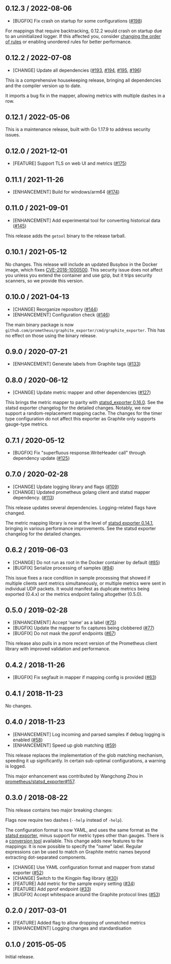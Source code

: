 ## 0.12.3 / 2022-08-06

* [BUGFIX] Fix crash on startup for some configurations ([#198](https://github.com/prometheus/graphite_exporter/pull/198))

For mappings that require backtracking, 0.12.2 would crash on startup due to an uninitialized logger.
If this affected you, consider [changing the order of rules](https://github.com/prometheus/statsd_exporter#ordering-glob-rules) or enabling unordered rules for better performance.

## 0.12.2 / 2022-07-08

* [CHANGE] Update all dependencies ([#193](https://github.com/prometheus/graphite_exporter/pull/193), [#194](https://github.com/prometheus/graphite_exporter/pull/194), [#195](https://github.com/prometheus/graphite_exporter/pull/195), [#196](https://github.com/prometheus/graphite_exporter/pull/196))

This is a comprehensive housekeeping release, bringing all dependencies and the compiler version up to date.

It imports a bug fix in the mapper, allowing metrics with multiple dashes in a row.

## 0.12.1 / 2022-05-06

This is a maintenance release, built with Go 1.17.9 to address security issues.

## 0.12.0 / 2021-12-01

* [FEATURE] Support TLS on web UI and metrics ([#175](https://github.com/prometheus/graphite_exporter/pull/175))

## 0.11.1 / 2021-11-26

* [ENHANCEMENT] Build for windows/arm64 ([#174](https://github.com/prometheus/graphite_exporter/pull/174))

## 0.11.0 / 2021-09-01

* [ENHANCEMENT] Add experimental tool for converting historical data ([#145](https://github.com/prometheus/graphite_exporter/pull/145))

This release adds the `getool` binary to the release tarball.

## 0.10.1 / 2021-05-12

No changes.
This release will include an updated Busybox in the Docker image, which fixes [CVE-2018-1000500](https://nvd.nist.gov/vuln/detail/CVE-2018-1000500).
This security issue does not affect you unless you extend the container and use gzip, but it trips security scanners, so we provide this version.

## 0.10.0 / 2021-04-13

* [CHANGE] Reorganize repository ([#144](https://github.com/prometheus/graphite_exporter/pull/144))
* [ENHANCEMENT] Configuration check ([#146](https://github.com/prometheus/graphite_exporter/pull/146))

The main binary package is now `github.com/prometheus/graphite_exporter/cmd/graphite_exporter`.
This has no effect on those using the binary release.

## 0.9.0 / 2020-07-21

* [ENHANCEMENT] Generate labels from Graphite tags ([#133](https://github.com/prometheus/graphite_exporter/pull/133))

## 0.8.0 / 2020-06-12

* [CHANGE] Update metric mapper and other dependencies ([#127](https://github.com/prometheus/graphite_exporter/pull/127))

This brings the metric mapper to parity with [statsd_exporter 0.16.0](https://github.com/prometheus/statsd_exporter/blob/master/CHANGELOG.md#0160--2020-05-29).
See the statsd exporter changelog for the detailed changes.
Notably, we now support a random-replacement mapping cache.
The changes for the timer type configuration do not affect this exporter as Graphite only supports gauge-type metrics.

## 0.7.1 / 2020-05-12

* [BUGFIX] Fix "superfluous response.WriteHeader call" through dependency update ([#125](https://github.com/prometheus/graphite_exporter/pull/125))

## 0.7.0 / 2020-02-28

* [CHANGE] Update logging library and flags ([#109](https://github.com/prometheus/graphite_exporter/pull/109))
* [CHANGE] Updated prometheus golang client and statsd mapper dependency. ([#113](https://github.com/prometheus/graphite_exporter/pull/113))

This release updates several dependencies. Logging-related flags have changed.

The metric mapping library is now at the level of [statsd exporter 0.14.1](https://github.com/prometheus/statsd_exporter/blob/master/CHANGELOG.md#0141--2010-01-13), bringing in various performance improvements. See the statsd exporter changelog for the detailed changes.

## 0.6.2 / 2019-06-03

* [CHANGE] Do not run as root in the Docker container by default ([#85](https://github.com/prometheus/graphite_exporter/pull/85))
* [BUGFIX] Serialize processing of samples ([#94](https://github.com/prometheus/graphite_exporter/pull/94))

This issue fixes a race condition in sample processing that showed if multiple
clients sent metrics simultaneously, or multiple metrics were sent in
individual UDP packets. It would manifest as duplicate metrics being exported
(0.4.x) or the metrics endpoint failing altogether (0.5.0).

## 0.5.0 / 2019-02-28

* [ENHANCEMENT] Accept 'name' as a label ([#75](https://github.com/prometheus/graphite_exporter/pull/75))
* [BUGFIX] Update the mapper to fix captures being clobbered ([#77](https://github.com/prometheus/graphite_exporter/pull/77))
* [BUGFIX] Do not mask the pprof endpoints ([#67](https://github.com/prometheus/graphite_exporter/pull/67))

This release also pulls in a more recent version of the Prometheus client library with improved validation and performance.

## 0.4.2 / 2018-11-26

* [BUGFIX] Fix segfault in mapper if mapping config is provided ([#63](https://github.com/prometheus/graphite_exporter/pull/63))

## 0.4.1 / 2018-11-23

No changes.

## 0.4.0 / 2018-11-23

* [ENHANCEMENT] Log incoming and parsed samples if debug logging is enabled ([#58](https://github.com/prometheus/graphite_exporter/pull/58))
* [ENHANCEMENT] Speed up glob matching ([#59](https://github.com/prometheus/graphite_exporter/pull/59))

This release replaces the implementation of the glob matching mechanism,
speeding it up significantly. In certain sub-optimal configurations, a warning
is logged.

This major enhancement was contributed by Wangchong Zhou in [prometheus/statsd_exporter#157](https://github.com/prometheus/statsd_exporter/pulls/157).

## 0.3.0 / 2018-08-22

This release contains two major breaking changes:

Flags now require two dashes (`--help` instead of `-help`).

The configuration format is now YAML, and uses the same format as the [statsd exporter](https://github.com/prometheus/statsd_exporter), minus support for
metric types other than gauges.
There is a [conversion tool](https://github.com/bakins/statsd-exporter-convert) available.
This change adds new features to the mappings:
It is now possible to specify the "name" label.
Regular expressions can be used to match on Graphite metric names beyond extracting dot-separated components.

* [CHANGE] Use YAML configuration format and mapper from statsd exporter ([#52](https://github.com/prometheus/graphite_exporter/pull/52))
* [CHANGE] Switch to the Kingpin flag library ([#30](https://github.com/prometheus/graphite_exporter/30))
* [FEATURE] Add metric for the sample expiry setting ([#34](https://github.com/prometheus/graphite_exporter/34))
* [FEATURE] Add pprof endpoint ([#33](https://github.com/prometheus/graphite_exporter/33))
* [BUGFIX] Accept whitespace around the Graphite protocol lines ([#53](https://github.com/prometheus/graphite_exporter/53))

## 0.2.0 / 2017-03-01

* [FEATURE] Added flag to allow dropping of unmatched metrics
* [ENHANCEMENT] Logging changes and standardisation

## 0.1.0 / 2015-05-05

Initial release.
